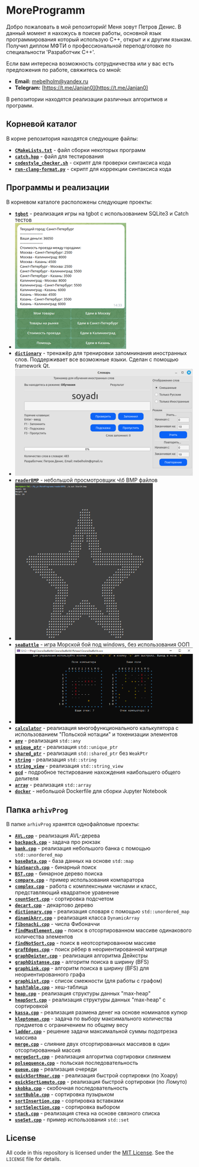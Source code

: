 # MoreProgramm

Добро пожаловать в мой репозиторий! Меня зовут Петров Денис. В данный момент я нахожусь в поиске работы, основной язык программирования который использую С++, открыт и к другим языкам. 
Получил диплом МФТИ о профессиональной переподготовке по специальности 'Разработчик C++'.

Если вам интересна возможность сотрудничества или у вас есть предложения по работе, свяжитесь со мной:

- **Email:** [mebelholm@yandex.ru](mailto:mebelholm@yandex.ru)
- **Telegram:** [https://t.me/Janjan0](https://t.me/Janjan0)

В репозитории находятся реализации различных алгоритмов и программ.

## Корневой каталог

В корне репозитория находятся следующие файлы:

- **[`CMakeLists.txt`](CMakeLists.txt)** - файл сборки некоторых программ
- **[`catch.hpp`](catch.hpp)** - файл для тестирования
- **[`codestyle_checker.sh`](codestyle_checker.sh)** - скрипт для проверки синтаксиса кода
- **[`run-clang-format.py`](run-clang-format.py)** - скрипт для коррекции синтаксиса кода

## Программы и реализации

В корневом каталоге расположены следующие проекты:

- **[`tgbot`](tgbot)** - реализация игры на tgbot с использованием SQLite3 и Catch тестов
- ![tgbot](tgbot/tgSmall.png)
- **[`dictionary`](dictionary)** - тренажёр для тренировки запомнинания иностранных слов. Поддерживает все возможные языки. Сделан с помощью framework Qt. 
- ![dictionary](dictionary/dictionary.png)
- **[`readerBMP`](readerBMP)** - небольшой просмотровщик ч\б BMP файлов
- ![readerBMP](readerBMP/bmp.png)
- **[`seaBattle`](seaBattle)** - игра Морской бой под windows, без использования ООП
- ![seaBattle](seaBattle/seaBattle.png)
- **[`calculator`](calculator)** - реализация многофункционального калькулятора с использованием "Польской нотации" и токенизации элементов
- **[`any`](any)** - реализация `std::any`
- **[`unique_ptr`](unique_ptr)** - реализация `std::unique_ptr`
- **[`shared_ptr`](shared_ptr)** - реализация `std::shared_ptr` без `WeakPtr`
- **[`string`](string)** - реализация `std::string`
- **[`string_view`](string_view)** - реализация `std::string_view`
- **[`gcd`](gcd)** - подробное тестирование нахождения наибольшего общего делителя
- **[`array`](array)** - реализация `std::array`
- **[`docker`](docker)** - небольшой Dockerfile для сборки Jupyter Notebook

## Папка `arhivProg`

В папке `arhivProg` хранятся однофайловые проекты:

- **[`AVL.cpp`](arhivProg/AVL.cpp)** - реализация AVL-дерева
- **[`backpack.cpp`](arhivProg/backpack.cpp)** - задача про рюкзак
- **[`bank.cpp`](arhivProg/bank.cpp)** - реализация небольшого банка с помощью `std::unordered_map`
- **[`baseData.cpp`](arhivProg/baseData.cpp)** - база данных на основе `std::map`
- **[`binSearch.cpp`](arhivProg/binSearch.cpp)** - бинарный поиск
- **[`BST.cpp`](arhivProg/BST.cpp)** - бинарное дерево поиска
- **[`compare.cpp`](arhivProg/compare.cpp)** - пример использования компаратора
- **[`complex.cpp`](arhivProg/complex.cpp)** - работа с комплексными числами и класс, представляющий квадратное уравнение
- **[`countSort.cpp`](arhivProg/countSort.cpp)** - сортировка подсчетом
- **[`decart.cpp`](arhivProg/decart.cpp)** - декартово дерево
- **[`dictionary.cpp`](arhivProg/dictionary.cpp)** - реализация словаря с помощью `std::unordered_map`
- **[`dinamikArr.cpp`](arhivProg/dinamikArr.cpp)** - реализация класса `DynamicArray`
- **[`fibonachi.cpp`](arhivProg/fibonachi.cpp)** - числа Фибоначчи
- **[`findMasElement.cpp`](arhivProg/findMasElement.cpp)** - поиск в отсортированном массиве одинакового количества элементов
- **[`findNotSort.cpp`](arhivProg/findNotSort.cpp)** - поиск в неотсортированном массиве
- **[`grafEdges.cpp`](arhivProg/grafEdges.cpp)** - поиск рёбер в неориентированной матрице
- **[`graphDeixter.cpp`](arhivProg/graphDeixter.cpp)** - реализация алгоритма Дейкстры
- **[`graphDistanse.cpp`](arhivProg/graphDistanse.cpp)** - алгоритм поиска в ширину (BFS)
- **[`graphLink.cpp`](arhivProg/graphLink.cpp)** - алгоритм поиска в ширину (BFS) для неориентированного графа
- **[`graphList.cpp`](arhivProg/graphList.cpp)** - список смежности (для работы с графом)
- **[`hashTable.cpp`](arhivProg/hashTable.cpp)** - хеш-таблица
- **[`heap.cpp`](arhivProg/heap.cpp)** - реализация структуры данных "max-heap"
- **[`heapSort.cpp`](arhivProg/heapSort.cpp)** - реализация структуры данных "max-heap" с сортировкой
- **[`kassa.cpp`](arhivProg/kassa.cpp)** - реализация размена денег на основе номиналов купюр
- **[`kleptoman.cpp`](arhivProg/kleptoman.cpp)** - задача по выбору максимального количества предметов с ограничением по общему весу
- **[`ladder.cpp`](arhivProg/ladder.cpp)** - решение задачи максимальной суммы подотрезка массива
- **[`merge.cpp`](arhivProg/merge.cpp)** - слияние двух отсортированных массивов в один отсортированный массив
- **[`mergeSort.cpp`](arhivProg/mergeSort.cpp)** - реализация алгоритма сортировки слиянием
- **[`polsequence.cpp`](arhivProg/polsequence.cpp)** - польская последовательность
- **[`queue.cpp`](arhivProg/queue.cpp)** - реализация очереди
- **[`quickSortHoar.cpp`](arhivProg/quickSortHoar.cpp)** - реализация быстрой сортировки (по Хоару)
- **[`quickSortLomuto.cpp`](arhivProg/quickSortLomuto.cpp)** - реализация быстрой сортировки (по Ломуто)
- **[`skobka.cpp`](arhivProg/skobka.cpp)** - скобочная последовательность
- **[`sortBuble.cpp`](arhivProg/sortBuble.cpp)** - сортировка пузырьком
- **[`sortInsertion.cpp`](arhivProg/sortInsertion.cpp)** - сортировка вставками
- **[`sortSelection.cpp`](arhivProg/sortSelection.cpp)** - сортировка выбором
- **[`stack.cpp`](arhivProg/stack.cpp)** - реализация стека на основе связного списка
- **[`useSet.cpp`](arhivProg/useSet.cpp)** - пример использования `std::set`

## License

All code in this repository is licensed under the [MIT License](LICENSE). See the `LICENSE` file for details.
